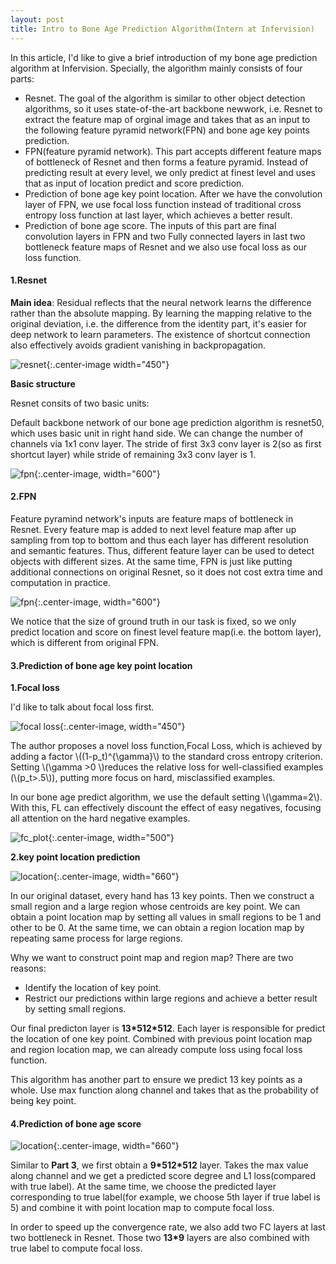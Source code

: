```yaml
---
layout: post
title: Intro to Bone Age Prediction Algorithm(Intern at Infervision)
---
```


In this article, I'd like to give a brief introduction of my bone age prediction algorithm at Infervision. Specially, the algorithm mainly consists of four parts:

* Resnet. The goal of the algorithm is similar to other object detection algorithms, so it uses state-of-the-art backbone newwork, i.e. Resnet to extract the feature map of orginal image and takes that as an input to the following feature pyramid network(FPN) and bone age key points prediction.
* FPN(feature pyramid network). This part accepts different feature maps of bottleneck of Resnet and then forms a feature pyramid. Instead of predicting result at every level, we only predict at finest level and uses that as input of location predict and score prediction.
* Prediction of bone age key point location. After we have the convolution layer of FPN, we use focal loss function instead of traditional cross entropy loss function at last layer, which achieves a better result.
* Prediction of bone age score. The inputs of this part are final convolution layers in FPN and two Fully connected layers in last two bottleneck feature maps of Resnet and we also use focal loss as our loss function.

#### 1.Resnet

**Main idea**: Residual reflects that the neural network learns the difference rather than the absolute mapping. By learning the mapping relative to the original deviation, i.e. the difference from the identity part, it's easier for deep network to learn parameters. The existence of shortcut connection also effectively avoids gradient vanishing in backpropagation.

![resnet](https://github.com/YuhuiNi/YuhuiNi.github.io/raw/master/img/resnet1.png){:.center-image width="450"}

**Basic structure**

Resnet consits of two basic units:

Default backbone network of our bone age prediction algorithm is resnet50, which uses basic unit in right hand side. We can change the number of channels via 1x1 conv layer. The stride of first 3x3 conv layer is 2(so as first shortcut layer) while stride of remaining 3x3 conv layer is 1.

![fpn](https://github.com/YuhuiNi/YuhuiNi.github.io/raw/master/img/network_structure.png){:.center-image, width="600"}


#### 2.FPN

Feature pyramind network's inputs are feature maps of bottleneck in Resnet. Every feature map is added to next level feature map after up sampling from top to bottom and thus each layer has different resolution and semantic features. Thus, different feature layer can be used to detect objects with different sizes. At the same time, FPN is just like putting additional connections on original Resnet, so it does not cost extra time and computation in practice.

![fpn](https://github.com/YuhuiNi/YuhuiNi.github.io/raw/master/img/Resnet%2Bfpn.png){:.center-image, width="600"}

We notice that the size of ground truth in our task is fixed, so we only predict location and score on finest level feature map(i.e. the bottom layer), which is different from original FPN.

#### 3.Prediction of bone age key point location

**1.Focal loss**

I'd like to talk about focal loss first.

![focal loss](https://github.com/YuhuiNi/YuhuiNi.github.io/raw/master/img/focal_loss.png){:.center-image, width="450"}

The author proposes a novel loss function,Focal Loss, which is achieved by adding a factor \\((1-p_t)^{\gamma}\\) to the standard cross entropy criterion. Setting \\(\gamma >0 \\)reduces the relative loss for well-classified examples (\\(p_t>.5\\)), putting more focus on hard, misclassified examples.

In our bone age predict algorithm, we use the default setting \\(\gamma=2\\). With this, FL can effectively discount the effect of easy negatives, focusing all attention on the hard negative examples.

![fc_plot](https://github.com/YuhuiNi/YuhuiNi.github.io/raw/master/img/fc_plot.png){:.center-image, width="500"}

**2.key point location prediction**


![location](https://github.com/YuhuiNi/YuhuiNi.github.io/raw/master/img/boneage_predict.png){:.center-image, width="660"}

In our original dataset, every hand has 13 key points. Then we construct a small region and a large region whose centroids are key point. We can obtain a point location map by setting all values in small regions to be 1 and other to be 0. At the same time, we can obtain a region location map by repeating same process for large regions. 

Why we want to construct point map and region map? There are two reasons:

* Identify the location of key point.
* Restrict our predictions within large regions and achieve a better result by setting small regions.

Our final predicton layer is **13\*512\*512**. Each layer is responsible for predict the location of one key point. Combined with previous point location map and region location map, we can already compute loss using focal loss function.

This algorithm has another part to ensure we predict 13 key points as a whole. Use max function along channel and takes that    as the probability of being key point. 

#### 4.Prediction of bone age score

![location](https://github.com/YuhuiNi/YuhuiNi.github.io/raw/master/img/score%20diagram.png){:.center-image, width="660"}

Similar to **Part 3**, we first obtain a **9\*512\*512** layer. Takes the max value along channel and we get a predicted score degree and L1 loss(compared with true label). At the same time, we choose the predicted layer corresponding to true label(for example, we choose 5th layer if true label is 5) and combine it with point location map to compute focal loss.

In order to speed up the convergence rate, we also add two FC layers at last two bottleneck in Resnet. Those two **13\*9** layers are also combined with true label to compute focal loss.









